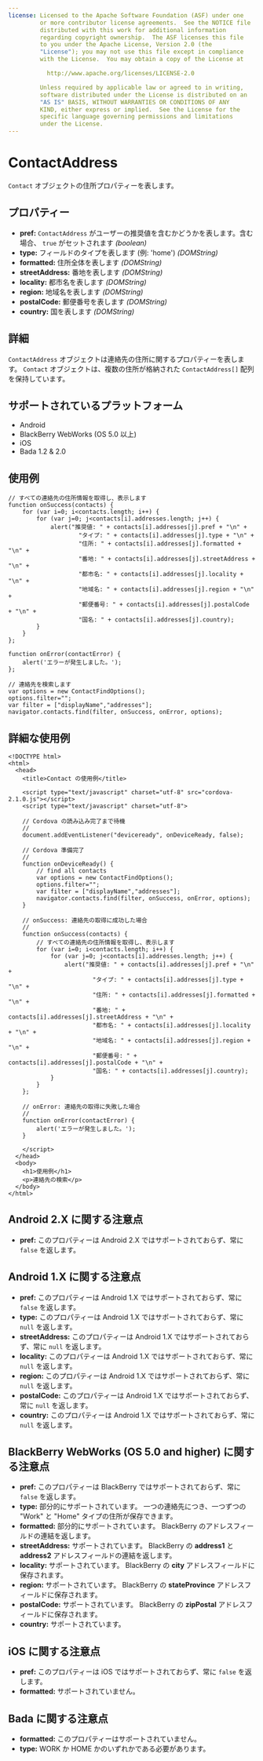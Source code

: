 ```yaml
---
license: Licensed to the Apache Software Foundation (ASF) under one
         or more contributor license agreements.  See the NOTICE file
         distributed with this work for additional information
         regarding copyright ownership.  The ASF licenses this file
         to you under the Apache License, Version 2.0 (the
         "License"); you may not use this file except in compliance
         with the License.  You may obtain a copy of the License at

           http://www.apache.org/licenses/LICENSE-2.0

         Unless required by applicable law or agreed to in writing,
         software distributed under the License is distributed on an
         "AS IS" BASIS, WITHOUT WARRANTIES OR CONDITIONS OF ANY
         KIND, either express or implied.  See the License for the
         specific language governing permissions and limitations
         under the License.
---
```


ContactAddress
==============

`Contact` オブジェクトの住所プロパティーを表します。

プロパティー
----------
- __pref:__ `ContactAddress` がユーザーの推奨値を含むかどうかを表します。含む場合、 `true` がセットされます _(boolean)_
- __type:__ フィールドのタイプを表します (例: 'home') _(DOMString)_
- __formatted:__ 住所全体を表します _(DOMString)_
- __streetAddress:__ 番地を表します _(DOMString)_
- __locality:__ 都市名を表します _(DOMString)_
- __region:__ 地域名を表します _(DOMString)_
- __postalCode:__ 郵便番号を表します _(DOMString)_
- __country:__ 国を表します _(DOMString)_

詳細
-------

`ContactAddress` オブジェクトは連絡先の住所に関するプロパティーを表します。 `Contact` オブジェクトは、複数の住所が格納された `ContactAddress[]` 配列を保持しています。

サポートされているプラットフォーム
-------------------

- Android
- BlackBerry WebWorks (OS 5.0 以上)
- iOS
- Bada 1.2 & 2.0

使用例
-------------

    // すべての連絡先の住所情報を取得し、表示します
    function onSuccess(contacts) {
        for (var i=0; i<contacts.length; i++) {
            for (var j=0; j<contacts[i].addresses.length; j++) {
                alert("推奨値: " + contacts[i].addresses[j].pref + "\n" +
                        "タイプ: " + contacts[i].addresses[j].type + "\n" +
                        "住所: " + contacts[i].addresses[j].formatted + "\n" +
                        "番地: " + contacts[i].addresses[j].streetAddress + "\n" +
                        "都市名: " + contacts[i].addresses[j].locality + "\n" +
                        "地域名: " + contacts[i].addresses[j].region + "\n" +
                        "郵便番号: " + contacts[i].addresses[j].postalCode + "\n" +
                        "国名: " + contacts[i].addresses[j].country);
            }
        }
    };

    function onError(contactError) {
        alert('エラーが発生しました。');
    };

    // 連絡先を検索します
    var options = new ContactFindOptions();
    options.filter="";
    var filter = ["displayName","addresses"];
    navigator.contacts.find(filter, onSuccess, onError, options);

詳細な使用例
------------

    <!DOCTYPE html>
    <html>
      <head>
        <title>Contact の使用例</title>

        <script type="text/javascript" charset="utf-8" src="cordova-2.1.0.js"></script>
        <script type="text/javascript" charset="utf-8">

        // Cordova の読み込み完了まで待機
        //
        document.addEventListener("deviceready", onDeviceReady, false);

        // Cordova 準備完了
        //
        function onDeviceReady() {
            // find all contacts
            var options = new ContactFindOptions();
            options.filter="";
            var filter = ["displayName","addresses"];
            navigator.contacts.find(filter, onSuccess, onError, options);
        }

        // onSuccess: 連絡先の取得に成功した場合
        //
        function onSuccess(contacts) {
            // すべての連絡先の住所情報を取得し、表示します
            for (var i=0; i<contacts.length; i++) {
                for (var j=0; j<contacts[i].addresses.length; j++) {
                    alert("推奨値: " + contacts[i].addresses[j].pref + "\n" +
                            "タイプ: " + contacts[i].addresses[j].type + "\n" +
                            "住所: " + contacts[i].addresses[j].formatted + "\n" +
                            "番地: " + contacts[i].addresses[j].streetAddress + "\n" +
                            "都市名: " + contacts[i].addresses[j].locality + "\n" +
                            "地域名: " + contacts[i].addresses[j].region + "\n" +
                            "郵便番号: " + contacts[i].addresses[j].postalCode + "\n" +
                            "国名: " + contacts[i].addresses[j].country);
                }
            }
        };

        // onError: 連絡先の取得に失敗した場合
        //
        function onError(contactError) {
            alert('エラーが発生しました。');
        }

        </script>
      </head>
      <body>
        <h1>使用例</h1>
        <p>連絡先の検索</p>
      </body>
    </html>

Android 2.X に関する注意点
------------------

- __pref:__ このプロパティーは Android 2.X ではサポートされておらず、常に `false` を返します。

Android 1.X に関する注意点
------------------

- __pref:__ このプロパティーは Android 1.X ではサポートされておらず、常に `false` を返します。
- __type:__ このプロパティーは Android 1.X ではサポートされておらず、常に `null` を返します。
- __streetAddress:__ このプロパティーは Android 1.X ではサポートされておらず、常に `null` を返します。
- __locality:__ このプロパティーは Android 1.X ではサポートされておらず、常に `null` を返します。
- __region:__ このプロパティーは Android 1.X ではサポートされておらず、常に `null` を返します。
- __postalCode:__ このプロパティーは Android 1.X ではサポートされておらず、常に `null` を返します。
- __country:__ このプロパティーは Android 1.X ではサポートされておらず、常に `null` を返します。

BlackBerry WebWorks (OS 5.0 and higher) に関する注意点
--------------------------------------------

- __pref:__ このプロパティーは BlackBerry ではサポートされておらず、常に `false` を返します。
- __type:__ 部分的にサポートされています。 一つの連絡先につき、一つずつの "Work" と "Home" タイプの住所が保存できます。
- __formatted:__ 部分的にサポートされています。 BlackBerry のアドレスフィールドの連結を返します。
- __streetAddress:__ サポートされています。 BlackBerry の __address1__ と __address2__ アドレスフィールドの連結を返します。
- __locality:__ サポートされています。 BlackBerry の __city__ アドレスフィールドに保存されます。
- __region:__ サポートされています。 BlackBerry の __stateProvince__ アドレスフィールドに保存されます。
- __postalCode:__ サポートされています。 BlackBerry の __zipPostal__ アドレスフィールドに保存されます。
- __country:__ サポートされています。

iOS に関する注意点
----------

- __pref:__ このプロパティーは iOS ではサポートされておらず、常に `false` を返します。
- __formatted:__ サポートされていません。

Bada に関する注意点
-----------
- __formatted:__ このプロパティーはサポートされていません。
- __type:__ WORK か HOME かのいずれかである必要があります。
